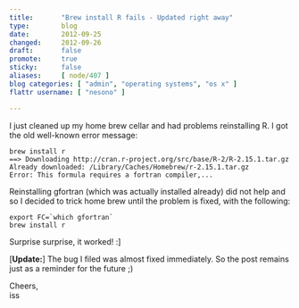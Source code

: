 ```yaml
---
title:       "Brew install R fails - Updated right away"
type:        blog
date:        2012-09-25
changed:     2012-09-26
draft:       false
promote:     true
sticky:      false
aliases:     [ node/407 ]
blog categories: [ "admin", "operating systems", "os x" ]
flattr username: [ "nesono" ]

---
```


<!--more-->
I just cleaned up my home brew cellar and had problems reinstalling R.
I got the old well-known error message:

	brew install r
	==> Downloading http://cran.r-project.org/src/base/R-2/R-2.15.1.tar.gz
	Already downloaded: /Library/Caches/Homebrew/r-2.15.1.tar.gz
	Error: This formula requires a fortran compiler,...

Reinstalling gfortran (which was actually installed already) did not help and so I decided to trick home brew until the problem is fixed, with the following:

	export FC=`which gfortran`
	brew install r

Surprise surprise, it worked! :]

[**Update:**] The bug I filed was almost fixed immediately. So the post remains just as a reminder for the future ;)

Cheers,  
iss
